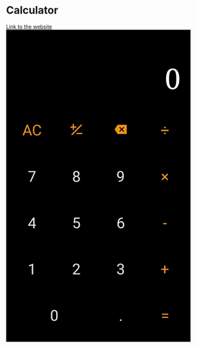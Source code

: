 # Calculator

[Link to the website](https://rohits-calculator.netlify.app/)<br/>
<img src="/images/preview.jpg" width="500"/>
